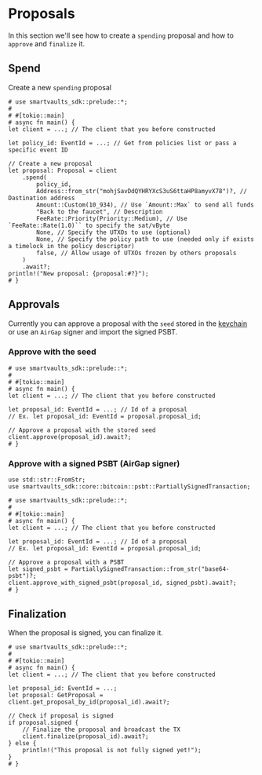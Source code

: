 # Proposals

In this section we'll see how to create a `spending` proposal and how to `approve` and `finalize` it. 

## Spend

Create a new `spending` proposal

```rust,no_run
# use smartvaults_sdk::prelude::*;
#
# #[tokio::main]
# async fn main() {
let client = ...; // The client that you before constructed

let policy_id: EventId = ...; // Get from policies list or pass a specific event ID

// Create a new proposal
let proposal: Proposal = client
    .spend(
        policy_id,
        Address::from_str("mohjSavDdQYHRYXcS3uS6ttaHP8amyvX78")?, // Dastination address
        Amount::Custom(10_934), // Use `Amount::Max` to send all funds
        "Back to the faucet", // Description
        FeeRate::Priority(Priority::Medium), // Use `FeeRate::Rate(1.0)`` to specify the sat/vByte
        None, // Specify the UTXOs to use (optional)
        None, // Specify the policy path to use (needed only if exists a timelock in the policy descriptor)
        false, // Allow usage of UTXOs frozen by others proposals
    )
    .await?;
println!("New proposal: {proposal:#?}");
# }
```

## Approvals

Currently you can approve a proposal with the `seed` stored in the [keychain](./keychain.md) or use an `AirGap` signer and import
the signed PSBT.

### Approve with the seed

```rust,no_run
# use smartvaults_sdk::prelude::*;
#
# #[tokio::main]
# async fn main() {
let client = ...; // The client that you before constructed

let proposal_id: EventId = ...; // Id of a proposal
// Ex. let proposal_id: EventId = proposal.proposal_id;

// Approve a proposal with the stored seed
client.approve(proposal_id).await?;
# }
```

### Approve with a signed PSBT (AirGap signer)

```rust,no_run
use std::str::FromStr;
use smartvaults_sdk::core::bitcoin::psbt::PartiallySignedTransaction;

# use smartvaults_sdk::prelude::*;
#
# #[tokio::main]
# async fn main() {
let client = ...; // The client that you before constructed

let proposal_id: EventId = ...; // Id of a proposal
// Ex. let proposal_id: EventId = proposal.proposal_id;

// Approve a proposal with a PSBT
let signed_psbt = PartiallySignedTransaction::from_str("base64-psbt")?;
client.approve_with_signed_psbt(proposal_id, signed_psbt).await?;
# }
```

## Finalization

When the proposal is signed, you can finalize it.

```rust,no_run
# use smartvaults_sdk::prelude::*;
#
# #[tokio::main]
# async fn main() {
let client = ...; // The client that you before constructed

let proposal_id: EventId = ...;
let proposal: GetProposal = client.get_proposal_by_id(proposal_id).await?;

// Check if proposal is signed
if proposal.signed {
    // Finalize the proposal and broadcast the TX
    client.finalize(proposal_id).await?;
} else {
    println!("This proposal is not fully signed yet!");
}
# }
```